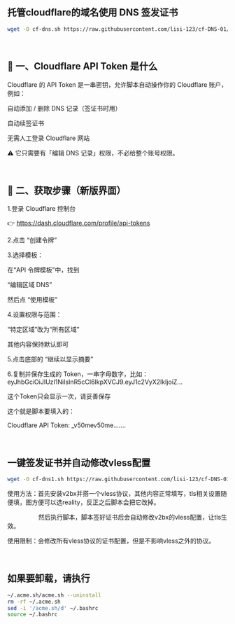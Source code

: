 ## 托管cloudflare的域名使用 DNS 签发证书

```bash
wget -O cf-dns.sh https://raw.githubusercontent.com/lisi-123/cf-DNS-01/main/cf-dns.sh && chmod +x cf-dns.sh && ./cf-dns.sh

```

<br>


## 🧩 一、Cloudflare API Token 是什么

Cloudflare 的 API Token 是一串密钥，允许脚本自动操作你的 Cloudflare 账户，
例如：

自动添加 / 删除 DNS 记录（签证书时用）

自动续签证书

无需人工登录 Cloudflare 网站

⚠️ 它只需要有「编辑 DNS 记录」权限，不必给整个账号权限。

<br>

## 🧭 二、获取步骤（新版界面）

1.登录 Cloudflare 控制台

👉 https://dash.cloudflare.com/profile/api-tokens


2.点击 “创建令牌”


3.选择模板：

在“API 令牌模板”中，找到

“编辑区域 DNS”

然后点 “使用模板”


4.设置权限与范围：

“特定区域”改为“所有区域”

其他内容保持默认即可


5.点击底部的 “继续以显示摘要”


6.复制并保存生成的 Token，一串字母数字，比如：
eyJhbGciOiJIUzI1NiIsInR5cCI6IkpXVCJ9.eyJ1c2VyX2lkIjoiZ...

这个Token只会显示一次，请妥善保存

这个就是脚本要填入的：

Cloudflare API Token: _v50mev50me.......

<br>



## 一键签发证书并自动修改vless配置
```bash
wget -O cf-dns1.sh https://raw.githubusercontent.com/lisi-123/cf-DNS-01/main/cf-dns1.sh && chmod +x cf-dns1.sh && ./cf-dns1.sh

```

使用方法：首先安装v2bx并搭一个vless协议，其他内容正常填写，tls相关设置随便填，图方便可以选reality，反正之后脚本会把它改掉。

&nbsp;&nbsp;&nbsp;&nbsp;&nbsp;&nbsp;&nbsp;&nbsp;&nbsp;&nbsp;&nbsp;&nbsp;&nbsp;&nbsp;&nbsp;&nbsp;&nbsp;&nbsp;然后执行脚本，脚本签好证书后会自动修改v2bx的vless配置，让tls生效。

使用限制：会修改所有vless协议的证书配置，但是不影响vless之外的协议。


<br>

## 如果要卸载，请执行

```bash
~/.acme.sh/acme.sh --uninstall
rm -rf ~/.acme.sh
sed -i '/acme.sh/d' ~/.bashrc
source ~/.bashrc

```


<br><br>
